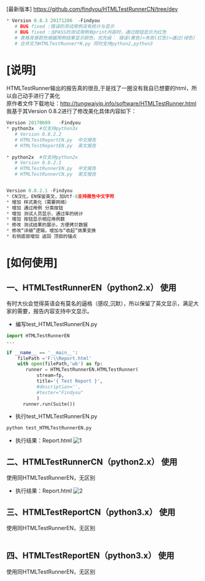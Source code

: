 [最新版本]
https://github.com/findyou/HTMLTestRunnerCN/tree/dev

```python
* Version 0.8.3 20171206  -Findyou
   # BUG fixed :错误的测试用例没有统计与显示
   # BUG fixed :当PASS的测试用例有print内容时，通过按钮显示为红色
   # 表格背景颜色根据用例结果显示颜色，优先级： 错误(黄色)>失败(红色)>通过(绿色)
   # 合并文为HTMLTestRunner*N.py 同时支持python2,python3
```

[说明]
=========================
HTMLTestRunner输出的报告真的很丑,于是找了一圈没有我自已想要的html，所以自己动手进行了美化<br>
原作者文件下载地址：http://tungwaiyip.info/software/HTMLTestRunner.html<br>
我基于其Version 0.8.2进行了修改美化具体内容如下：<br>
```python
Version 20170609   -Findyou
* python3x  #仅支持python3x
   # Version 0.8.2.2
   # HTMLTestReportCN.py  中文报告
   # HTMLTestReportEN.py  英文报告
   
* python2x  #仅支持python2x
   # Version 0.8.2.1
   # HTMLTestRunnerEN.py  中文报告
   # HTMLTestRunnerCN.py  英文报告


Version 0.8.2.1 -Findyou
* CN汉化，EN保留英文，加Utf-8支持报告中文字符
* 增加 样式美化（需要网络）
* 增加 通过用例 分类按钮
* 增加 测试人员显示、通过率的统计
* 增加 按钮显示相应用例数
* 修改 测试结果的展示，方便拷贝数据
* 修改“详细”逻辑，增加与“收起”效果变换
* 右侧底部增加 返回 顶部的锚点
```
[如何使用]
=========================
一、HTMLTestRunnerEN（python2.x） 使用
--------------------------
有时大伙会觉得英语会有莫名的逼格（感叹,沉默），所以保留了英文显示，满足大家的需要，报告内容支持中文显示。
<br>
* 编写test_HTMLTestRunnerEN.py<br>
```python
import HTMLTestRunnerEN
...

if __name__ == '__main__':
    filePath ='F:\\Report.html'
    with open(filePath,'wb') as fp:
       runner = HTMLTestRunnerEN.HTMLTestRunner(
           stream=fp,
           title='{ Test Report }',
           #description='',
           #tester="Findyou"
           )
      runner.run(Suite())
```

* 执行test_HTMLTestRunnerEN.py<br>
```python
python test_HTMLTestRunnerEN.py
```

* 执行结果：Report.html
![1](https://github.com/findyou/HTMLTestRunnerCN/blob/master/Report_EN.gif?raw=true) 

二、HTMLTestRunnerCN（python2.x） 使用
--------------------------
使用同HTMLTestRunnerEN，无区别<br>
* 执行结果：Report.html
![2](https://github.com/findyou/HTMLTestRunnerCN/blob/master/Report_CN.gif?raw=true) 


三、HTMLTestReportCN（python3.x） 使用
--------------------------
使用同HTMLTestRunnerEN，无区别<br>
<br>

四、HTMLTestReportEN（python3.x） 使用
--------------------------
使用同HTMLTestRunnerEN，无区别<br>
 <br>
